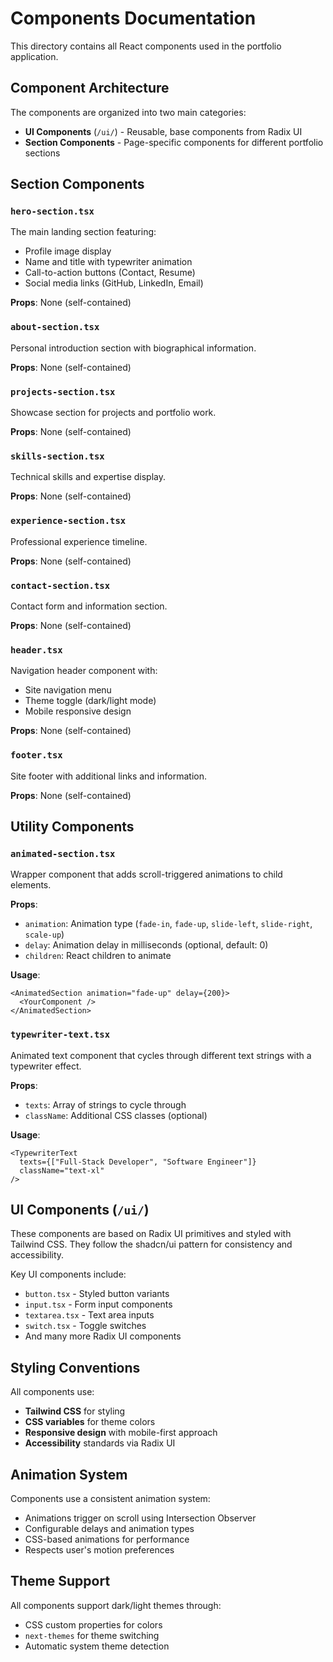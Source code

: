 # Components Documentation

This directory contains all React components used in the portfolio application.

## Component Architecture

The components are organized into two main categories:
- **UI Components** (`/ui/`) - Reusable, base components from Radix UI
- **Section Components** - Page-specific components for different portfolio sections

## Section Components

### `hero-section.tsx`
The main landing section featuring:
- Profile image display
- Name and title with typewriter animation
- Call-to-action buttons (Contact, Resume)
- Social media links (GitHub, LinkedIn, Email)

**Props**: None (self-contained)

### `about-section.tsx`
Personal introduction section with biographical information.

**Props**: None (self-contained)

### `projects-section.tsx`
Showcase section for projects and portfolio work.

**Props**: None (self-contained)

### `skills-section.tsx`
Technical skills and expertise display.

**Props**: None (self-contained)

### `experience-section.tsx`
Professional experience timeline.

**Props**: None (self-contained)

### `contact-section.tsx`
Contact form and information section.

**Props**: None (self-contained)

### `header.tsx`
Navigation header component with:
- Site navigation menu
- Theme toggle (dark/light mode)
- Mobile responsive design

**Props**: None (self-contained)

### `footer.tsx`
Site footer with additional links and information.

**Props**: None (self-contained)

## Utility Components

### `animated-section.tsx`
Wrapper component that adds scroll-triggered animations to child elements.

**Props**:
- `animation`: Animation type (`fade-in`, `fade-up`, `slide-left`, `slide-right`, `scale-up`)
- `delay`: Animation delay in milliseconds (optional, default: 0)
- `children`: React children to animate

**Usage**:
```tsx
<AnimatedSection animation="fade-up" delay={200}>
  <YourComponent />
</AnimatedSection>
```

### `typewriter-text.tsx`
Animated text component that cycles through different text strings with a typewriter effect.

**Props**:
- `texts`: Array of strings to cycle through
- `className`: Additional CSS classes (optional)

**Usage**:
```tsx
<TypewriterText
  texts={["Full-Stack Developer", "Software Engineer"]}
  className="text-xl"
/>
```

## UI Components (`/ui/`)

These components are based on Radix UI primitives and styled with Tailwind CSS. They follow the shadcn/ui pattern for consistency and accessibility.

Key UI components include:
- `button.tsx` - Styled button variants
- `input.tsx` - Form input components  
- `textarea.tsx` - Text area inputs
- `switch.tsx` - Toggle switches
- And many more Radix UI components

## Styling Conventions

All components use:
- **Tailwind CSS** for styling
- **CSS variables** for theme colors
- **Responsive design** with mobile-first approach
- **Accessibility** standards via Radix UI

## Animation System

Components use a consistent animation system:
- Animations trigger on scroll using Intersection Observer
- Configurable delays and animation types
- CSS-based animations for performance
- Respects user's motion preferences

## Theme Support

All components support dark/light themes through:
- CSS custom properties for colors
- `next-themes` for theme switching
- Automatic system theme detection
